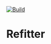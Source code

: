 [![Build](https://github.com/christianhelle/refitter/actions/workflows/build.yml/badge.svg)](https://github.com/christianhelle/refitter/actions/workflows/build.yml)

# Refitter
